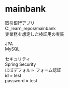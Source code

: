 # mainbank  
取引銀行アプリ  
C:\_learn_repos\mainbank  
実業務を想定した検証用の実装  
  
JPA  
MySQL  
  
セキュリティ  
Spring Security  
ほぼデフォルト 
フォーム認証  
id = test  
password = test  
